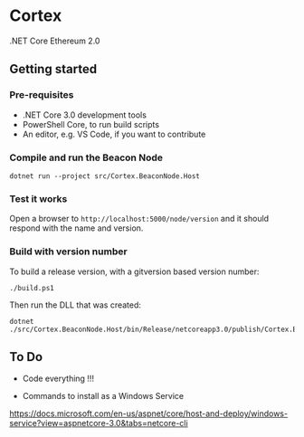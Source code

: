 # Cortex

.NET Core Ethereum 2.0

## Getting started

### Pre-requisites

* .NET Core 3.0 development tools
* PowerShell Core, to run build scripts
* An editor, e.g. VS Code, if you want to contribute

### Compile and run the Beacon Node

```
dotnet run --project src/Cortex.BeaconNode.Host
```

### Test it works

Open a browser to ```http://localhost:5000/node/version``` and it should respond with the name and version.

### Build with version number

To build a release version, with a gitversion based version number:

```
./build.ps1
```

Then run the DLL that was created:

```
dotnet ./src/Cortex.BeaconNode.Host/bin/Release/netcoreapp3.0/publish/Cortex.BeaconNode.Host.dll
```


## To Do

* Code everything !!!

* Commands to install as a Windows Service

https://docs.microsoft.com/en-us/aspnet/core/host-and-deploy/windows-service?view=aspnetcore-3.0&tabs=netcore-cli



